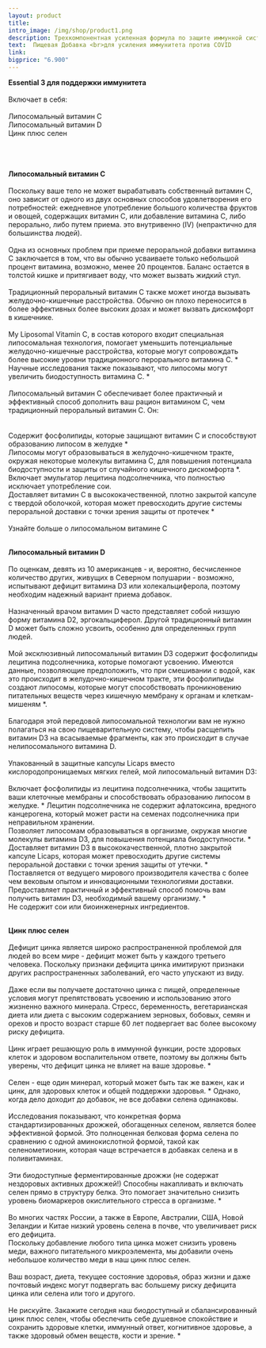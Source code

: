```yaml
---
layout: product
title: 
intro_image: /img/shop/product1.png
description: Трехкомпонентная усиленная формула по защите иммунной системы создаёт для вируса мощный барьер и блокирует всевозможные пути проникновения. 
text:  Пищевая Добавка <br>для усиления иммунитета против COVID
link:
bigprice: "6.900"
---
```


<div class="content">
<p class="text-md">

<b>Essential 3 для поддержки иммунитета</b>
<br /><br />
Включает в себя:
<br />
    <br />Липосомальный витамин C
    <br />Липосомальный витамин D
    <br />Цинк плюс селен

<br /><br /><br />
<b>Липосомальный витамин C</b>
<br /><br />
Поскольку ваше тело не может вырабатывать собственный витамин C, оно зависит от одного из двух основных способов удовлетворения его потребностей: ежедневное употребление большого количества фруктов и овощей, содержащих витамин C, или добавление витамина C, либо перорально, либо путем приема. это внутривенно (IV) (непрактично для большинства людей).
<br /><br />
Одна из основных проблем при приеме пероральной добавки витамина С заключается в том, что вы обычно усваиваете только небольшой процент витамина, возможно, менее 20 процентов. Баланс остается в толстой кишке и притягивает воду, что может вызвать жидкий стул.
<br /><br />
Традиционный пероральный витамин С также может иногда вызывать желудочно-кишечные расстройства. Обычно он плохо переносится в более эффективных более высоких дозах и может вызвать дискомфорт в кишечнике.
<br /><br />
My Liposomal Vitamin C, в состав которого входит специальная липосомальная технология, помогает уменьшить потенциальные желудочно-кишечные расстройства, которые могут сопровождать более высокие уровни традиционного перорального витамина C. * Научные исследования также показывают, что липосомы могут увеличить биодоступность витамина C. *
<br /><br />
Липосомальный витамин С обеспечивает более практичный и эффективный способ дополнить ваш рацион витамином С, чем традиционный пероральный витамин С. Он:
<br /><br />
   <br /> Содержит фосфолипиды, которые защищают витамин С и способствуют образованию липосом в желудке *
    <br />Липосомы могут образовываться в желудочно-кишечном тракте, окружая некоторые молекулы витамина С, для повышения потенциала биодоступности и защиты от случайного кишечного дискомфорта *.
    <br />Включает эмульгатор лецитина подсолнечника, что полностью исключает употребление сои.
    <br />Доставляет витамин С в высококачественной, плотно закрытой капсуле с твердой оболочкой, которая может превосходить другие системы пероральной доставки с точки зрения защиты от протечек *
<br /><br />
Узнайте больше о липосомальном витамине C
<br /><br />

<b>Липосомальный витамин D</b>
<br /><br />
По оценкам, девять из 10 американцев - и, вероятно, бесчисленное количество других, живущих в Северном полушарии - возможно, испытывают дефицит витамина D3 или холекальциферола, поэтому необходим надежный вариант приема добавок.
<br /><br />
Назначенный врачом витамин D часто представляет собой низшую форму витамина D2, эргокальциферол. Другой традиционный витамин D может быть сложно усвоить, особенно для определенных групп людей.
<br /><br />
Мой эксклюзивный липосомальный витамин D3 содержит фосфолипиды лецитина подсолнечника, которые помогают усвоению. Имеются данные, позволяющие предположить, что при смешивании с водой, как это происходит в желудочно-кишечном тракте, эти фосфолипиды создают липосомы, которые могут способствовать проникновению питательных веществ через кишечную мембрану к органам и клеткам-мишеням *.
<br /><br />
Благодаря этой передовой липосомальной технологии вам не нужно полагаться на свою пищеварительную систему, чтобы расщепить витамин D3 на всасываемые фрагменты, как это происходит в случае нелипосомального витамина D.
<br /><br />
Упакованный в защитные капсулы Licaps вместо кислородопроницаемых мягких гелей, мой липосомальный витамин D3:
<br /><br />
   Включает фосфолипиды из лецитина подсолнечника, чтобы защитить ваши клеточные мембраны и способствовать образованию липосом в желудке. * Лецитин подсолнечника не содержит афлатоксина, вредного канцерогена, который может расти на семенах подсолнечника при неправильном хранении.
    <br />Позволяет липосомам образовываться в организме, окружая многие молекулы витамина D3, для повышения потенциала биодоступности. *
  <br />  Доставляет витамин D3 в высококачественной, плотно закрытой капсуле Licaps, которая может превосходить другие системы пероральной доставки с точки зрения защиты от утечки. *
    <br />Поставляется от ведущего мирового производителя качества с более чем вековым опытом и инновационными технологиями доставки.
    <br />Предоставляет практичный и эффективный способ помочь вам получить витамин D3, необходимый вашему организму. *
    <br />Не содержит сои или биоинженерных ингредиентов.
<br /><br />

<b>Цинк плюс селен</b>
<br /><br />
Дефицит цинка является широко распространенной проблемой для людей во всем мире - дефицит может быть у каждого третьего человека. Поскольку признаки дефицита цинка имитируют признаки других распространенных заболеваний, его часто упускают из виду.
<br /><br />
Даже если вы получаете достаточно цинка с пищей, определенные условия могут препятствовать усвоению и использованию этого жизненно важного минерала. Стресс, беременность, вегетарианская диета или диета с высоким содержанием зерновых, бобовых, семян и орехов и просто возраст старше 60 лет подвергает вас более высокому риску дефицита.
<br /><br />
Цинк играет решающую роль в иммунной функции, росте здоровых клеток и здоровом воспалительном ответе, поэтому вы должны быть уверены, что дефицит цинка не влияет на ваше здоровье. *
<br /><br />
Селен - еще один минерал, который может быть так же важен, как и цинк, для здоровых клеток и общей поддержки здоровья. * Однако, когда дело доходит до добавок, не все добавки селена одинаковы.
<br /><br />
Исследования показывают, что конкретная форма стандартизированных дрожжей, обогащенных селеном, является более эффективной формой. Это полноценная белковая форма селена по сравнению с одной аминокислотной формой, такой как селенометионин, которая чаще встречается в добавках селена и в поливитаминах.
<br /><br />
Эти биодоступные ферментированные дрожжи (не содержат нездоровых активных дрожжей!) Способны накапливать и включать селен прямо в структуру белка. Это помогает значительно снизить уровень биомаркеров окислительного стресса в организме. *
<br /><br />
Во многих частях России, а также в Европе, Австралии, США, Новой Зеландии и Китае низкий уровень селена в почве, что увеличивает риск его дефицита.
<br />
Поскольку добавление любого типа цинка может снизить уровень меди, важного питательного микроэлемента, мы добавили очень небольшое количество меди в наш цинк плюс селен.
<br /><br />
Ваш возраст, диета, текущее состояние здоровья, образ жизни и даже почтовый индекс могут подвергать вас большему риску дефицита цинка или селена или того и другого.
<br /><br />
Не рискуйте. Закажите сегодня наш биодоступный и сбалансированный цинк плюс селен, чтобы обеспечить себе душевное спокойствие и сохранить здоровые клетки, иммунный ответ, когнитивное здоровье, а также здоровый обмен веществ, кости и зрение. *